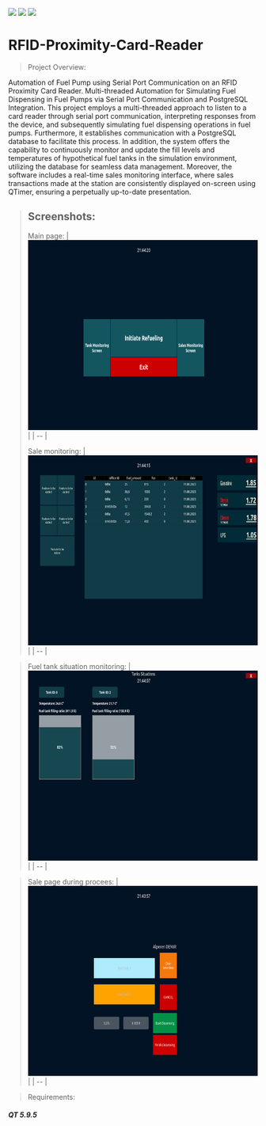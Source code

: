 ![](https://img.shields.io/badge/QT-%2341cd52?style=for-the-badge&logo=QT&logoColor=white)  ![](https://img.shields.io/badge/C_%2B_%2B-white?style=for-the-badge&logo=c%2B%2B&logoColor=%2300589d&color=%23c4d8ea)  ![](https://img.shields.io/badge/PostreSQL-%231F3F72?style=for-the-badge&logo=postgresql&logoColor=white&color=blue)
# RFID-Proximity-Card-Reader
> Project Overview:

Automation of Fuel Pump using Serial Port Communication on an RFID Proximity Card Reader.
Multi-threaded Automation for Simulating Fuel Dispensing in Fuel Pumps via Serial Port Communication and PostgreSQL Integration.
This project employs a multi-threaded approach to listen to a card reader through serial port communication, interpreting responses from the device, and subsequently simulating fuel dispensing operations in fuel pumps. Furthermore, it establishes communication with a PostgreSQL database to facilitate this process. In addition, the system offers the capability to continuously monitor and update the fill levels and temperatures of hypothetical fuel tanks in the simulation environment, utilizing the database for seamless data management. Moreover, the software includes a real-time sales monitoring interface, where sales transactions made at the station are consistently displayed on-screen using QTimer, ensuring a perpetually up-to-date presentation.

> ## Screenshots:
> Main page:
> | <img src="./readme_assets/main_page.png" alt="main_page.png" width="680" height="384"> |
> | -- |
> 
> Sale monitoring:
> | <img src="./readme_assets/sales_page.png" alt="sales_page.png" width="680" height="384"> |
> | -- |

> Fuel tank situation monitoring:
> | <img src="./readme_assets/fuel_tanks_page.png" alt="fuel_tanks_page.png" width="680" height="384"> |
> | -- |

> Sale page during procees:
> | <img src="./readme_assets/sale_page.png" alt="sale_page.png" width="680" height="384"> |
> | -- |

> Requirements:
##### QT 5.9.5
